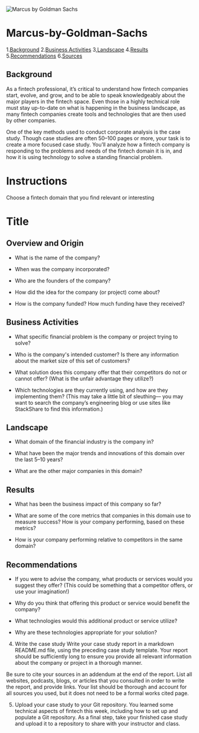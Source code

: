 
![Marcus by Goldman Sachs](https://github.com/Aaronbunting/Marcus-by-Goldman-Sachs/assets/128101698/7dfb2d55-0331-40c4-999e-6c2bf805d23e)

# Marcus-by-Goldman-Sachs
1.[Background](#Background)
2.[Business Activities](#Business-Activities)
3,[Landscape](#Landscape)
4.[Results](#Results)
5.[Recommendations](#recommendations)
6.[Sources](#Sources)

## Background

As a fintech professional, it’s critical to understand how fintech companies start, evolve, and grow, and to be able to speak knowledgeably about the major players in the fintech space. Even those in a highly technical role must stay up-to-date on what is happening in the business landscape, as many fintech companies create tools and technologies that are then used by other companies.

One of the key methods used to conduct corporate analysis is the case study. Though case studies are often 50–100 pages or more, your task is to create a more focused case study. You’ll analyze how a fintech company is responding to the problems and needs of the fintech domain it is in, and how it is using technology to solve a standing financial problem.

# Instructions
 Choose a fintech domain that you find relevant or interesting


# Title

## Overview and Origin

* What is the name of the company?

* When was the company incorporated?

* Who are the founders of the company?

* How did the idea for the company (or project) come about?

* How is the company funded? How much funding have they received?


## Business Activities

* What specific financial problem is the company or project trying to solve?

* Who is the company's intended customer?  Is there any information about the market size of this set of customers?

* What solution does this company offer that their competitors do not or cannot offer? (What is the unfair advantage they utilize?)

* Which technologies are they currently using, and how are they implementing them? (This may take a little bit of sleuthing–– you may want to search the company’s engineering blog or use sites like StackShare to find this information.)


## Landscape

* What domain of the financial industry is the company in?

* What have been the major trends and innovations of this domain over the last 5–10 years?

* What are the other major companies in this domain?


## Results

* What has been the business impact of this company so far?

* What are some of the core metrics that companies in this domain use to measure success? How is your company performing, based on these metrics?

* How is your company performing relative to competitors in the same domain?


## Recommendations

* If you were to advise the company, what products or services would you suggest they offer? (This could be something that a competitor offers, or use your imagination!)

* Why do you think that offering this product or service would benefit the company?

* What technologies would this additional product or service utilize?

* Why are these technologies appropriate for your solution?

4. Write the case study
Write your case study report in a markdown README.md file, using the preceding case study template. Your report should be sufficiently long to ensure you provide all relevant information about the company or project in a thorough manner.

Be sure to cite your sources in an addendum at the end of the report. List all websites, podcasts, blogs, or articles that you consulted in order to write the report, and provide links. Your list should be thorough and account for all sources you used, but it does not need to be a formal works cited page.

5. Upload your case study to your Git repository.
You learned some technical aspects of fintech this week, including how to set up and populate a Git repository. As a final step, take your finished case study and upload it to a repository to share with your instructor and class.














